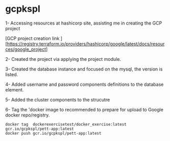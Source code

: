 # gcpkspl
1- Accessing resources at hashicorp site, assisting me in creating the GCP project</p>
[GCP project creation link ][https://registry.terraform.io/providers/hashicorp/google/latest/docs/resources/google_project]</p>
2- Created the project via applying the project module.</p>
3- Created the database instance and focused on the mysql, the version is listed.</p>
4- Added username and password components definitions to the database element.</p>
5- Added the cluster components to the strucutre</p>
6- Tag the 'docker image to recommended to prepare for upload to Google docker repo/registry.</p>
```
docker tag  dockerexercisetest/docker_exercise:latest gcr.io/gcpkspl/pett-app:latest
docker push gcr.io/gcpkspl/pett-app:latest
```
